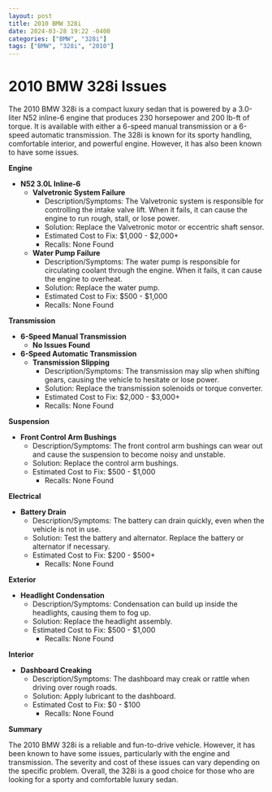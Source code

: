 ```yaml
---
layout: post
title: 2010 BMW 328i
date: 2024-03-28 19:22 -0400
categories: ["BMW", "328i"]
tags: ["BMW", "328i", "2010"]
---
```

# 2010 BMW 328i Issues

The 2010 BMW 328i is a compact luxury sedan that is powered by a 3.0-liter N52 inline-6 engine that produces 230 horsepower and 200 lb-ft of torque. It is available with either a 6-speed manual transmission or a 6-speed automatic transmission. The 328i is known for its sporty handling, comfortable interior, and powerful engine. However, it has also been known to have some issues.

**Engine**

* **N52 3.0L Inline-6**
    * **Valvetronic System Failure**
        * Description/Symptoms: The Valvetronic system is responsible for controlling the intake valve lift. When it fails, it can cause the engine to run rough, stall, or lose power.
        * Solution: Replace the Valvetronic motor or eccentric shaft sensor.
        * Estimated Cost to Fix: $1,000 - $2,000+
        * Recalls: None Found
    * **Water Pump Failure**
        * Description/Symptoms: The water pump is responsible for circulating coolant through the engine. When it fails, it can cause the engine to overheat.
        * Solution: Replace the water pump.
        * Estimated Cost to Fix: $500 - $1,000
        * Recalls: None Found

**Transmission**

* **6-Speed Manual Transmission**
    * **No Issues Found**
* **6-Speed Automatic Transmission**
    * **Transmission Slipping**
        * Description/Symptoms: The transmission may slip when shifting gears, causing the vehicle to hesitate or lose power.
        * Solution: Replace the transmission solenoids or torque converter.
        * Estimated Cost to Fix: $2,000 - $3,000+
        * Recalls: None Found

**Suspension**

* **Front Control Arm Bushings**
    * Description/Symptoms: The front control arm bushings can wear out and cause the suspension to become noisy and unstable.
    * Solution: Replace the control arm bushings.
    * Estimated Cost to Fix: $500 - $1,000
        * Recalls: None Found

**Electrical**

* **Battery Drain**
    * Description/Symptoms: The battery can drain quickly, even when the vehicle is not in use.
    * Solution: Test the battery and alternator. Replace the battery or alternator if necessary.
    * Estimated Cost to Fix: $200 - $500+
        * Recalls: None Found

**Exterior**

* **Headlight Condensation**
    * Description/Symptoms: Condensation can build up inside the headlights, causing them to fog up.
    * Solution: Replace the headlight assembly.
    * Estimated Cost to Fix: $500 - $1,000
        * Recalls: None Found

**Interior**

* **Dashboard Creaking**
    * Description/Symptoms: The dashboard may creak or rattle when driving over rough roads.
    * Solution: Apply lubricant to the dashboard.
    * Estimated Cost to Fix: $0 - $100
        * Recalls: None Found

**Summary**

The 2010 BMW 328i is a reliable and fun-to-drive vehicle. However, it has been known to have some issues, particularly with the engine and transmission. The severity and cost of these issues can vary depending on the specific problem. Overall, the 328i is a good choice for those who are looking for a sporty and comfortable luxury sedan.
